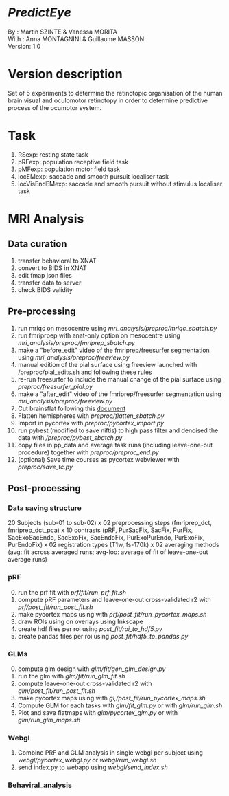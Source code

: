 # __*PredictEye*__
By :      Martin SZINTE & Vanessa MORITA <br>
With :    Anna MONTAGNINI & Guillaume MASSON<br>
Version:  1.0<br>

# Version description
Set of 5 experiments to determine the retinotopic organisation of the human
brain visual and oculomotor retinotopy in order to determine predictive process of
the ocumotor system.

# Task
1. RSexp: resting state task
2. pRFexp: population receptive field task
3. pMFexp: population motor field task
4. locEMexp: saccade and smooth pursuit localiser task
5. locVisEndEMexp: saccade and smooth pursuit without stimulus localiser task

# MRI Analysis

## Data curation
1. transfer behavioral to XNAT
2. convert to BIDS in XNAT
3. edit fmap json files
4. transfer data to server
4. check BIDS validity

## Pre-processing
1. run mriqc on mesocentre using _mri_analysis/preproc/mriqc_sbatch.py_
3. run fmriprpep with anat-only option on mesocentre using _mri_analysis/preproc/fmriprep_sbatch.py_
4. make a "before_edit" video of the fmriprep/freesurfer segmentation using _mri_analysis/preproc/freeview.py_<br>
5. manual edition of the pial surface using freeview launched with /preproc/pial_edits.sh and following these [rules](http://surfer.nmr.mgh.harvard.edu/fswiki/FsTutorial/PialEditsV6.0) 
6. re-run freesurfer to include the manual change of the pial surface using _preproc/freesurfer_pial.py_
7. make a "after_edit" video of the fmriprep/freesurfer segmentation using _mri_analysis/preproc/freeview.py_<br>
8. Cut brainsflat following this [document](https://docs.google.com/document/d/1mbx3EzTEYr4MIROWbgyklW_a7F6B4NX23bvk7VM7zeY/edit)
9. Flatten hemispheres with _preproc/flatten_sbatch.py_
10. Import in pycortex with _preproc/pycortex_import.py_
11. run pybest (modified to save niftis) to high pass filter and denoised the data with _/preproc/pybest_sbatch.py_
12. copy files in pp_data and average task runs (including leave-one-out procedure) together with _preproc/preproc_end.py_
13. (optional) Save time courses as pycortex webviewer with _preproc/save_tc.py_

## Post-processing

### Data saving structure
  20 Subjects (sub-01 to sub-02) 
x 02 preprocessing steps (fmriprep_dct, fmriprep_dct_pca)
x 10 contrasts (pRF, PurSacFix, SacFix, PurFix, SacExoSacEndo, SacExoFix, SacEndoFix, PurExoPurEndo, PurExoFix, PurEndoFix)
x 02 registration types (T1w, fs-170k)
x 02 averaging methods (avg: fit across averaged runs; avg-loo: average of fit of leave-one-out average runs)

### pRF
  0. run the prf fit with _prf/fit/run_prf_fit.sh_
  1. compute pRF parameters and leave-one-out cross-validated r2 with _prf/post_fit/run_post_fit.sh_
  2. make pycortex maps using with _prf/post_fit/run_pycortex_maps.sh_ 
  3. draw ROIs using on overlays using Inkscape
  4. create hdf files per roi using _post_fit/roi_to_hdf5.py_
  5. create pandas files per roi using _post_fit/hdf5_to_pandas.py_

### GLMs
  0. compute glm design with _glm/fit/gen_glm_design.py_
  1. run the glm with _glm/fit/run_glm_fit.sh_ 
  2. compute leave-one-out cross-validated r2 with _glm/post_fit/run_post_fit.sh_
  3. make pycortex maps using with _gl,/post_fit/run_pycortex_maps.sh_ 
  1. Compute GLM for each tasks with _glm/fit_glm.py_ or with _glm/run_glm.sh_
  2. Plot and save flatmaps with _glm/pycortex_glm.py_ or with _glm/run_glm_maps.sh_

### Webgl
  1. Combine PRF and GLM analysis in single webgl per subject using _webgl/pycortex_webgl.py_ or _webgl/run_webgl.sh_
  2. send index.py to webapp using _webgl/send_index.sh_
  
### Behaviral_analysis